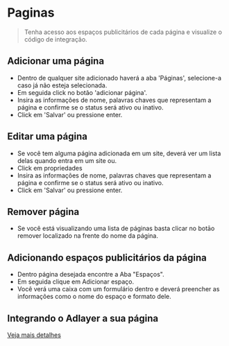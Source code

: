 # Paginas
> Tenha acesso aos espaços publicitários de cada página e visualize o código de integração.

## <span id="adicionar-uma-página">Adicionar uma página</span>
* Dentro de qualquer site adicionado haverá a aba 'Páginas', selecione-a caso já não esteja selecionada. 
* Em seguida click no botão 'adicionar página'.
* Insira as informações de nome, palavras chaves que representam a página e confirme se o status será ativo ou inativo.  
* Click em 'Salvar' ou pressione enter. 

## <span id="editar-uma-página">Editar uma página</span>
* Se você tem alguma página adicionada em um site, deverá ver um lista delas quando entra em um site ou.  
* Click em propriedades  
* Insira as informações de nome, palavras chaves que representam a página e confirme se o status será ativo ou inativo.  
* Click em 'Salvar' ou pressione enter.

## <span id="remover-página">Remover página</span>
* Se você está visualizando uma lista de páginas basta clicar no botāo remover localizado na frente do nome da página.

## <span id="adicionando-espaços-publicitários-da-página">Adicionando espaços publicitários da página</span>
* Dentro página desejada encontre a Aba "Espaços".
* Em seguida clique em Adicionar espaço.
* Você verá uma caixa com um formulário dentro e deverá preencher as informações como o nome do espaço e formato dele.

## <span id="integrando-o-adlayer-a-sua-página">Integrando o Adlayer a sua página</span>
[Veja mais detalhes](integration.md)
